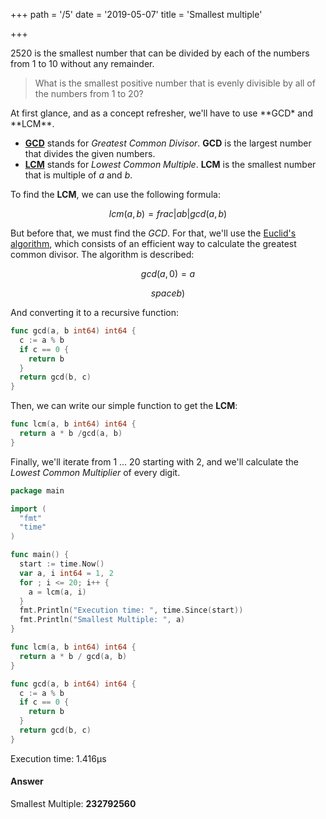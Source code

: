 +++
path = '/5'
date = '2019-05-07'
title = 'Smallest multiple'

+++

2520 is the smallest number that can be divided by each of the numbers from 1 to 10 without any remainder.

> What is the smallest positive number that is evenly divisible by all of the numbers from 1 to 20?

At first glance, and as a concept refresher, we'll have to use **GCD\* and **LCM\*\*.

- **[GCD](https://en.wikipedia.org/wiki/Greatest_common_divisor)**
  stands for _Greatest Common Divisor_. **GCD** is the largest number that divides
  the given numbers.
- **[LCM](https://en.wikipedia.org/wiki/Least_common_multiple)**
  stands for _Lowest Common Multiple_. **LCM** is the smallest number that is multiple
  of _a_ and _b_.

To find the **LCM**, we can use the following formula:

$$
lcm(a,b) =  frac{ | ab | }{gcd(a, b)}
$$

But before that, we must find the _GCD_.
For that, we'll use the [Euclid's algorithm](https://en.wikipedia.org/wiki/Euclidean_algorithm),
which consists of an efficient way to calculate the greatest common divisor. The
algorithm is described:

$$
gcd(a,0) = a
$$

$$
space b)
$$

And converting it to a recursive function:

```go
func gcd(a, b int64) int64 {
  c := a % b
  if c == 0 {
    return b
  }
  return gcd(b, c)
}
```

Then, we can write our simple function to get the **LCM**:

```go
func lcm(a, b int64) int64 {
  return a * b /gcd(a, b)
}
```

Finally, we'll iterate from 1 ... 20 starting with 2, and we'll calculate the _Lowest Common Multiplier_ of every digit.

```go
package main

import (
  "fmt"
  "time"
)

func main() {
  start := time.Now()
  var a, i int64 = 1, 2
  for ; i <= 20; i++ {
    a = lcm(a, i)
  }
  fmt.Println("Execution time: ", time.Since(start))
  fmt.Println("Smallest Multiple: ", a)
}

func lcm(a, b int64) int64 {
  return a * b / gcd(a, b)
}

func gcd(a, b int64) int64 {
  c := a % b
  if c == 0 {
    return b
  }
  return gcd(b, c)
}
```

Execution time: 1.416µs

#### Answer

Smallest Multiple: **232792560**
